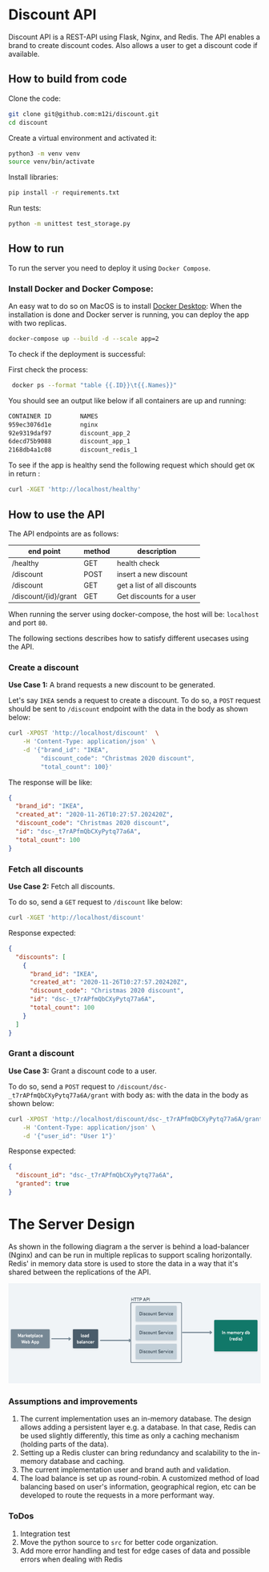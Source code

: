 # Discount API
Discount API is a REST-API using Flask, Nginx, and Redis.
The API enables a brand to create discount codes. Also allows a user to get
a discount code if available. 

## How to build from code
Clone the code:
```bash
git clone git@github.com:m12i/discount.git
cd discount
```

Create a virtual environment and activated it:
```bash
python3 -m venv venv
source venv/bin/activate
```

Install libraries:
```bash
pip install -r requirements.txt
```

Run tests:
```bash
python -m unittest test_storage.py
```

## How to run
To run the server you need to deploy it using `Docker Compose`.

### Install Docker and Docker Compose:
An easy wat to do so on MacOS is to install [Docker Desktop](https://docs.docker.com/docker-for-mac/install/):
When the installation is done and Docker server is running, you can deploy the 
app with two replicas. 

```bash
docker-compose up --build -d --scale app=2
```

To check if the deployment is successful:

First check the process:
```bash
 docker ps --format "table {{.ID}}\t{{.Names}}"
```
You should see an output like below if all containers are up and running:
```bash
CONTAINER ID        NAMES
959ec3076d1e        nginx
92e9319daf97        discount_app_2
6decd75b9088        discount_app_1
2168db4a1c08        discount_redis_1
```

To see if the app is healthy send the following request which should
get `OK` in return :
```bash
curl -XGET 'http://localhost/healthy'
```

## How to use the API
The API endpoints are as follows:

| end point             | method | description                 |
|-----------------------|--------|-----------------------------|
| /healthy              | GET    | health check                |
| /discount             | POST   | insert a new discount        |
| /discount             | GET    | get a list of all discounts        |
| /discount/{id}/grant  | GET    | Get discounts for a user     |

When running the server using docker-compose, the host will be:
`localhost` and port `80`.

The following sections describes how to satisfy different usecases using the API.

### Create a discount
**Use Case 1:** A brand requests a new discount to be generated.

Let's say `IKEA` sends a request to create a discount.
To do so, a `POST` request should be sent to `/discount` endpoint with
the data in the body as shown below: 
```bash 
curl -XPOST 'http://localhost/discount'  \
    -H 'Content-Type: application/json' \
    -d '{"brand_id": "IKEA", 
         "discount_code": "Christmas 2020 discount", 
         "total_count": 100}'
```
The response will be like:
```json
{
  "brand_id": "IKEA", 
  "created_at": "2020-11-26T10:27:57.202420Z", 
  "discount_code": "Christmas 2020 discount", 
  "id": "dsc-_t7rAPfmQbCXyPytq77a6A", 
  "total_count": 100
}
```

### Fetch all discounts
**Use Case 2:** Fetch all discounts. 

To do so, send a `GET` request to `/discount` like below:

```bash
curl -XGET 'http://localhost/discount'
```

Response expected:
```json
{
  "discounts": [
    {
      "brand_id": "IKEA", 
      "created_at": "2020-11-26T10:27:57.202420Z", 
      "discount_code": "Christmas 2020 discount", 
      "id": "dsc-_t7rAPfmQbCXyPytq77a6A", 
      "total_count": 100
    }
  ]
}
```

### Grant a discount
**Use Case 3:** Grant a discount code to a user. 

To do so, send a `POST` request to `/discount/dsc-_t7rAPfmQbCXyPytq77a6A/grant` with body as:
with
the data in the body as shown below: 
```bash 
curl -XPOST 'http://localhost/discount/dsc-_t7rAPfmQbCXyPytq77a6A/grant'  \
    -H 'Content-Type: application/json' \
    -d '{"user_id": "User 1"}'
```

Response expected:
```json
{
  "discount_id": "dsc-_t7rAPfmQbCXyPytq77a6A", 
  "granted": true
}
```

# The Server Design
As shown in the following diagram a the server is behind a load-balancer (Nginx) and can be
run in multiple replicas to support scaling horizontally. Redis' in memory data store 
is used to store the data in a way that it's shared between the replications of the API.
 
 ![Diagram](https://github.com/m12i/discount/blob/master/doc/diagram.png?raw=true)

### Assumptions and improvements
 1. The current implementation uses an in-memory database. The design
 allows adding a persistent layer e.g. a database. In that case, Redis can be used slightly
 differently, this time as only a caching mechanism (holding parts of the data).
 1. Setting up a Redis cluster can bring redundancy and scalability to the in-memory database and caching.
 1. The current implementation user and brand auth and validation.
 1. The load balance is set up as round-robin. A customized method of load balancing
 based on user's information, geographical region, etc can be developed to route
 the requests in a more performant way.
 
 ### ToDos
 1. Integration test
 2. Move the python source to `src` for better code organization.
 3. Add more error handling and test for edge cases of data and possible errors when dealing with Redis
   